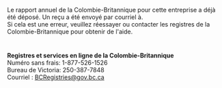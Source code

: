 Le rapport annuel de la Colombie-Britannique pour cette entreprise a déjà été déposé. Un reçu a été envoyé par courriel à. <br>
Si cela est une erreur, veuillez réessayer ou contacter les registres de la Colombie-Britannique pour obtenir de l'aide. <br>
#
**Registres et services en ligne de la Colombie-Britannique** <br>
Numéro sans frais: 1-877-526-1526<br>
Bureau de Victoria: 250-387-7848<br>
Courriel : BCRegistries@gov.bc.ca<br>